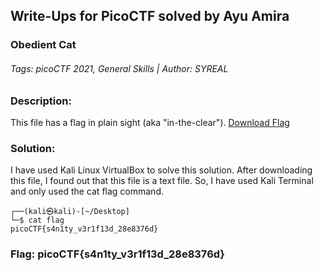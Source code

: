 ## Write-Ups for PicoCTF solved by Ayu Amira

### Obedient Cat

###### Tags: picoCTF 2021, General Skills | Author: SYREAL

### Description: 
This file has a flag in plain sight (aka "in-the-clear").   [Download Flag](http://https://mercury.picoctf.net/static/fb851c1858cc762bd4eed569013d7f00/flag "Download Flag")

### Solution: 
I have used Kali Linux VirtualBox to solve this solution. After downloading this file, I found out that this file is a text file. So, I have used Kali Terminal and only used the cat flag command.

```
┌──(kali㉿kali)-[~/Desktop]
└─$ cat flag    
picoCTF{s4n1ty_v3r1f13d_28e8376d}

```
### Flag: picoCTF{s4n1ty_v3r1f13d_28e8376d}
